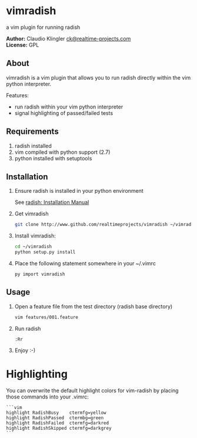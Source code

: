 # vimradish
a vim plugin for running radish

**Author:** Claudio Klingler <ck@realtime-projects.com><br />
**License:** GPL<br />

## About

vimradish is a vim plugin that allows you to run radish directly
within the vim python interpreter.

Features:

+ run radish within your vim python interpreter
+ signal highlighting of passed/failed tests

## Requirements

1. radish installed
2. vim compiled with python support (2.7)
3. python installed with setuptools

## Installation

1. Ensure radish is installed in your python environment

    See [radish: Installation Manual](https://github.com/timofurrer/radish/wiki/Installation)

2. Get vimradish

    ```bash
    git clone http://www.github.com/realtimeprojects/vimradish ~/vimradish
    ```

3. Install vimradish:

    ```bash
    cd ~/vimradish
    python setup.py install
    ```

4. Place the following statement somewhere in your ~/.vimrc

    ```vim
    py import vimradish
    ```

## Usage

1. Open a feature file from the test directory (radish base directory)

    ```bash
    vim features/001.feature
    ```

2. Run radish

    ```vim
    :Rr
    ```

3. Enjoy :-)

# Highlighting

You can overwrite the default highlight colors for vim-radish by placing
those commands into your .vimrc:

    ```vim
    highlight RadishBusy    ctermfg=yellow
    highlight RadishPassed  ctermbg=green
    highlight RadishFailed  ctermfg=darkred
    highlight RadishSkipped ctermfg=darkgrey
    ```

